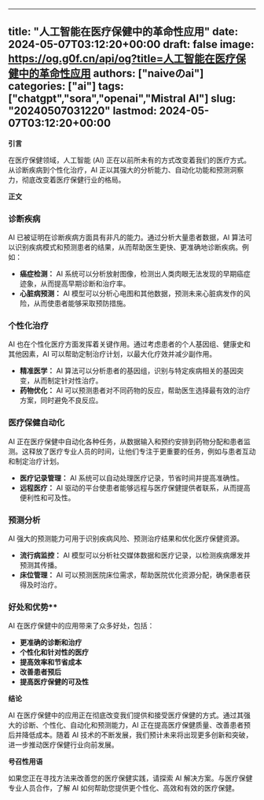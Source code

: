 
---
title: "人工智能在医疗保健中的革命性应用"
date: 2024-05-07T03:12:20+00:00
draft: false
image: https://og.g0f.cn/api/og?title=人工智能在医疗保健中的革命性应用
authors: ["naiveのai"]
categories: ["ai"]
tags: ["chatgpt","sora","openai","Mistral AI"]
slug: "20240507031220"
lastmod: 2024-05-07T03:12:20+00:00
---
**引言**

在医疗保健领域，人工智能 (AI) 正在以前所未有的方式改变着我们的医疗方式。从诊断疾病到个性化治疗，AI 正以其强大的分析能力、自动化功能和预测洞察力，彻底改变着医疗保健行业的格局。

**正文**

### 诊断疾病

AI 已被证明在诊断疾病方面具有非凡的能力。通过分析大量患者数据，AI 算法可以识别疾病模式和预测患者的结果，从而帮助医生更快、更准确地诊断疾病。例如：

- **癌症检测：** AI 系统可以分析放射图像，检测出人类肉眼无法发现的早期癌症迹象，从而提高早期诊断和治疗率。
- **心脏病预测：** AI 模型可以分析心电图和其他数据，预测未来心脏病发作的风险，从而使患者能够采取预防措施。

### 个性化治疗

AI 也在个性化医疗方面发挥着关键作用。通过考虑患者的个人基因组、健康史和其他因素，AI 可以帮助定制治疗计划，以最大化疗效并减少副作用。

- **精准医学：** AI 算法可以分析患者的基因组，识别与特定疾病相关的基因突变，从而制定针对性治疗。
- **药物优化：** AI 可以预测患者对不同药物的反应，帮助医生选择最有效的治疗方案，同时避免不良反应。

### 医疗保健自动化

AI 正在医疗保健中自动化各种任务，从数据输入和预约安排到药物分配和患者监测。这释放了医疗专业人员的时间，让他们专注于更重要的任务，例如与患者互动和制定治疗计划。

- **医疗记录管理：** AI 系统可以自动处理医疗记录，节省时间并提高准确性。
- **远程医疗：** AI 驱动的平台使患者能够远程与医疗保健提供者联系，从而提高便利性和可及性。

### 预测分析

AI 强大的预测能力可用于识别疾病风险、预测治疗结果和优化医疗保健资源。

- **流行病监控：** AI 模型可以分析社交媒体数据和医疗记录，以检测疾病爆发并预测其传播。
- **床位管理：** AI 可以预测医院床位需求，帮助医院优化资源分配，确保患者获得及时治疗。

### 好处和优势**

AI 在医疗保健中的应用带来了众多好处，包括：

- **更准确的诊断和治疗**
- **个性化和针对性的医疗**
- **提高效率和节省成本**
- **改善患者预后**
- **提高医疗保健的可及性**

**结论**

AI 在医疗保健中的应用正在彻底改变我们提供和接受医疗保健的方式。通过其强大的诊断、个性化、自动化和预测能力，AI 正在提高医疗保健质量、改善患者预后并降低成本。随着 AI 技术的不断发展，我们预计未来将出现更多创新和突破，进一步推动医疗保健行业向前发展。

**号召性用语**

如果您正在寻找方法来改善您的医疗保健实践，请探索 AI 解决方案。与医疗保健专业人员合作，了解 AI 如何帮助您提供更个性化、高效和有效的医疗保健。